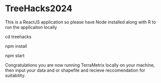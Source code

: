 # TreeHacks2024

This is a ReactJS application so please have Node installed along with R to run the applicaiton locally 

cd treehacks 

npm install

npm start 

Congratulations you are now running TerraMetrix locally on your machine, then input your data and or shapefile and recieve reccomendation for suitability. 
